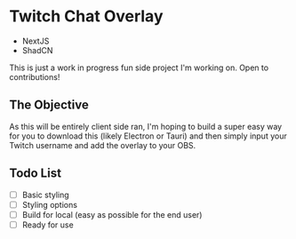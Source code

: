 # Twitch Chat Overlay

- NextJS
- ShadCN

This is just a work in progress fun side project I'm working on. Open to contributions!

## The Objective
As this will be entirely client side ran, I'm hoping to build a super easy way for you to download this (likely Electron or Tauri) and then simply input your Twitch username and add the overlay to your OBS.

## Todo List
- [ ] Basic styling
- [ ] Styling options
- [ ] Build for local (easy as possible for the end user)
- [ ] Ready for use
